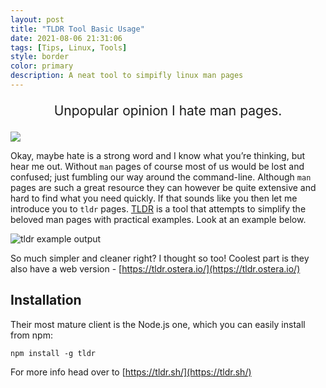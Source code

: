 ```yaml
---
layout: post
title: "TLDR Tool Basic Usage"
date: 2021-08-06 21:31:06
tags: [Tips, Linux, Tools]
style: border
color: primary
description: A neat tool to simpifly linux man pages
---
```


<p style="font-size:150%; text-align:center;">Unpopular opinion I hate man pages.</p>

![](https://i.imgflip.com/5iup71.jpg)

Okay, maybe hate is a strong word and I know what you’re thinking, but hear me out. Without `man` pages of course most of us would be lost and confused; just fumbling our way around the command-line. Although `man` pages are such a great resource they can however be quite extensive and hard to find what you need quickly. If that sounds like you then let me introduce you to `tldr` pages. [TLDR](https://tldr.sh/) is a tool that attempts to simplify the beloved man pages with practical examples. Look at an example below.

![tldr example output](https://tldr.sh/assets/img/screenshot.png)

So much simpler and cleaner right? I thought so too! Coolest part is they also have a web version - [https://tldr.ostera.io/](https://tldr.ostera.io/)

## Installation
Their most mature client is the Node.js one, which you can easily install from npm:

`npm install -g tldr`

For more info head over to [https://tldr.sh/](https://tldr.sh/)